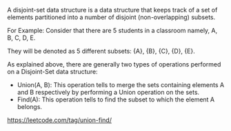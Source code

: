 A disjoint-set data structure is a data structure that keeps track of a set of elements partitioned into a number of disjoint (non-overlapping) subsets.

For Example:
Consider that there are 5 students in a classroom namely, A, B, C, D, E.

They will be denoted as 5 different subsets: {A}, {B}, {C}, {D}, {E}.

As explained above, there are generally two types of operations performed on a Disjoint-Set data structure:
* Union(A, B): This operation tells to merge the sets containing elements A and B respectively by performing a Union operation on the sets.
* Find(A): This operation tells to find the subset to which the element A belongs.

https://leetcode.com/tag/union-find/